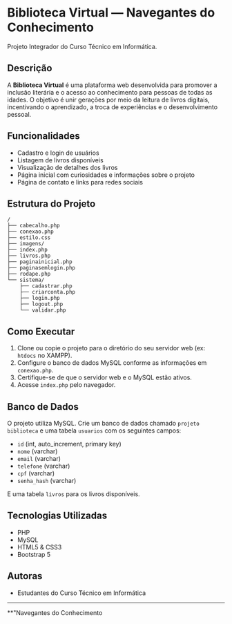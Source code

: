 # Biblioteca Virtual — Navegantes do Conhecimento

Projeto Integrador do Curso Técnico em Informática.

## Descrição

A **Biblioteca Virtual** é uma plataforma web desenvolvida para promover a inclusão literária e o acesso ao conhecimento para pessoas de todas as idades. O objetivo é unir gerações por meio da leitura de livros digitais, incentivando o aprendizado, a troca de experiências e o desenvolvimento pessoal.

## Funcionalidades

- Cadastro e login de usuários
- Listagem de livros disponíveis
- Visualização de detalhes dos livros
- Página inicial com curiosidades e informações sobre o projeto
- Página de contato e links para redes sociais

## Estrutura do Projeto

```
/
├── cabecalho.php
├── conexao.php
├── estilo.css
├── imagens/
├── index.php
├── livros.php
├── paginainicial.php
├── paginasemlogin.php
├── rodape.php
└── sistema/
    ├── cadastrar.php
    ├── criarconta.php
    ├── login.php
    ├── logout.php
    └── validar.php
```

## Como Executar

1. Clone ou copie o projeto para o diretório do seu servidor web (ex: `htdocs` no XAMPP).
2. Configure o banco de dados MySQL conforme as informações em `conexao.php`.
3. Certifique-se de que o servidor web e o MySQL estão ativos.
4. Acesse `index.php` pelo navegador.

## Banco de Dados

O projeto utiliza MySQL. Crie um banco de dados chamado `projeto biblioteca` e uma tabela `usuarios` com os seguintes campos:

- `id` (int, auto_increment, primary key)
- `nome` (varchar)
- `email` (varchar)
- `telefone` (varchar)
- `cpf` (varchar)
- `senha_hash` (varchar)

E uma tabela `livros` para os livros disponíveis.

## Tecnologias Utilizadas

- PHP
- MySQL
- HTML5 & CSS3
- Bootstrap 5

## Autoras

- Estudantes do Curso Técnico em Informática

---

**"Navegantes do Conhecimento

